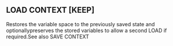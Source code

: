 ## LOAD CONTEXT [KEEP]

Restores the variable space to the previously saved state and optionallypreserves the stored variables to allow a second LOAD if required.See also SAVE CONTEXT